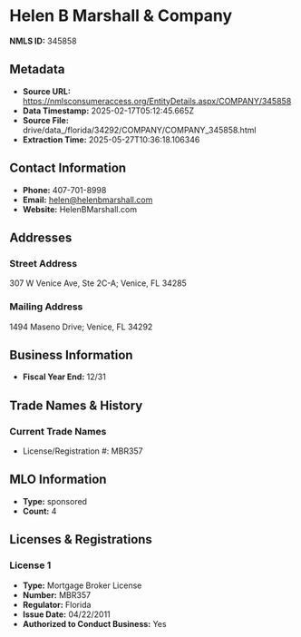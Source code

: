 # Helen B Marshall & Company

**NMLS ID:** 345858

## Metadata
- **Source URL:** https://nmlsconsumeraccess.org/EntityDetails.aspx/COMPANY/345858
- **Data Timestamp:** 2025-02-17T05:12:45.665Z
- **Source File:** drive/data_/florida/34292/COMPANY/COMPANY_345858.html
- **Extraction Time:** 2025-05-27T10:36:18.106346

## Contact Information
- **Phone:** 407-701-8998
- **Email:** helen@helenbmarshall.com
- **Website:** HelenBMarshall.com

## Addresses
### Street Address
307 W Venice Ave, Ste 2C-A; Venice, FL 34285

### Mailing Address
1494 Maseno Drive; Venice, FL 34292

## Business Information
- **Fiscal Year End:** 12/31

## Trade Names & History
### Current Trade Names
- License/Registration #: MBR357

## MLO Information
- **Type:** sponsored
- **Count:** 4

## Licenses & Registrations

### License 1
- **Type:** Mortgage Broker License
- **Number:** MBR357
- **Regulator:** Florida
- **Issue Date:** 04/22/2011
- **Authorized to Conduct Business:** Yes
